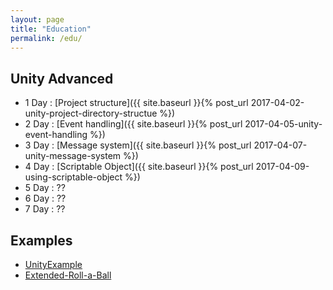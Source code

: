 ```yaml
---
layout: page
title: "Education"
permalink: /edu/
---
```


## Unity Advanced

<!-- Advanced function -->
- 1 Day : [Project structure]({{ site.baseurl }}{% post_url 2017-04-02-unity-project-directory-structue %})
- 2 Day : [Event handling]({{ site.baseurl }}{% post_url 2017-04-05-unity-event-handling %})
- 3 Day : [Message system]({{ site.baseurl }}{% post_url 2017-04-07-unity-message-system %})
- 4 Day : [Scriptable Object]({{ site.baseurl }}{% post_url 2017-04-09-using-scriptable-object %})
- 5 Day : ?? <!--[Unity Attributes]({{ site.baseurl }}{% post_url 2017-04-12-unity-attributes %}) -->
- 6 Day : ?? <!--[Garbage Collection]({{ site.baseurl }}{% post_url 2017-03-31-garbage-collection-in-unity %})-->
- 7 Day : ?? <!--[Texture compression]({{ site.baseurl }}{% post_url 2017-03-31-unity-3d-drawing-pipeline %})-->

## Examples

- [UnityExample](https://github.com/hrmrzizon/UnityExample)
- [Extended-Roll-a-Ball](https://github.com/hrmrzizon/Extended-Roll-a-Ball)

<!--

후보들

1. 유니티 에디터 만들기
  - 부수 자료 : 실제 에디터 로드맵이 있어야함
2. 애니메이션 시스템
3. low level Mesh, rig and animation, voxel game, editor
4. UGUI 시스템 살펴보기

-->
